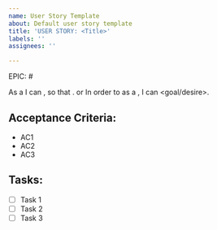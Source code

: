 ```yaml
---
name: User Story Template
about: Default user story template
title: 'USER STORY: <Title>'
labels: ''
assignees: ''

---
```


EPIC: #<link>

As a <role> I can <capability>, so that <received benefit>.
or
In order to <receive benefit> as a <role>, I can <goal/desire>.

## Acceptance Criteria:
- AC1
- AC2
- AC3

## Tasks:
- [ ] Task 1
- [ ] Task 2
- [ ] Task 3
